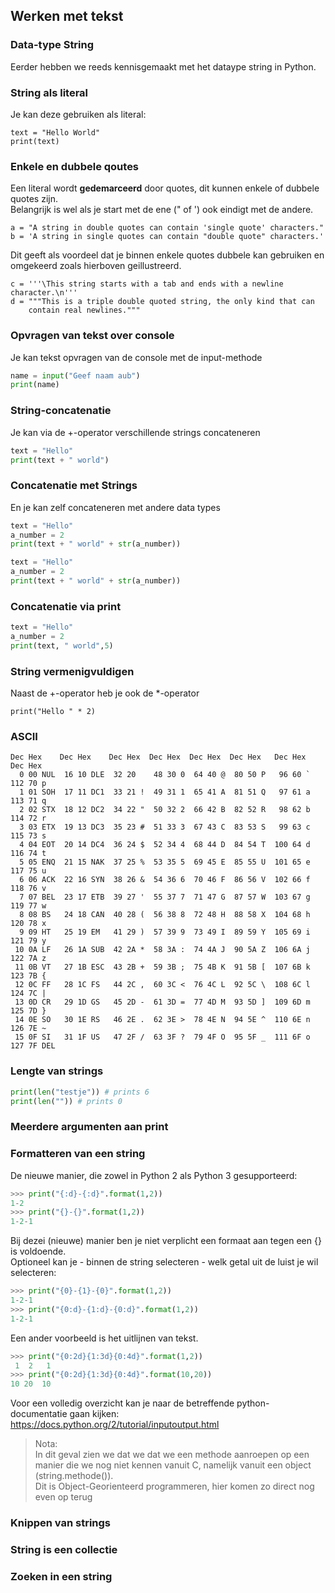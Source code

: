## Werken met tekst

### Data-type String

Eerder hebben we reeds kennisgemaakt met het dataype string in Python.  

### String als literal

Je kan deze gebruiken als literal:

~~~
text = "Hello World"
print(text)
~~~

### Enkele en dubbele qoutes

Een literal wordt **gedemarceerd** door quotes, dit kunnen enkele of dubbele quotes zijn.  
Belangrijk is wel als je start met de ene (" of ') ook eindigt met de andere.

~~~
a = "A string in double quotes can contain 'single quote' characters."
b = 'A string in single quotes can contain "double quote" characters.'
~~~

Dit geeft als voordeel dat je binnen enkele quotes dubbele kan gebruiken en omgekeerd zoals hierboven geillustreerd.

~~~
c = '''\This string starts with a tab and ends with a newline character.\n'''
d = """This is a triple double quoted string, the only kind that can
    contain real newlines."""
~~~


### Opvragen van tekst over console

Je kan tekst opvragen van de console met de input-methode

~~~python
name = input("Geef naam aub")
print(name)
~~~

### String-concatenatie

Je kan via de +-operator verschillende strings concateneren

~~~python
text = "Hello"
print(text + " world")
~~~

### Concatenatie met Strings

En je kan zelf concateneren met andere data types

~~~python
text = "Hello"
a_number = 2
print(text + " world" + str(a_number))
~~~



~~~python
text = "Hello"
a_number = 2
print(text + " world" + str(a_number))
~~~

### Concatenatie via print

~~~python
text = "Hello"
a_number = 2
print(text, " world",5)
~~~

### String vermenigvuldigen

Naast de +-operator heb je ook de \*-operator

~~~
print("Hello " * 2)
~~~

### ASCII

~~~
Dec Hex    Dec Hex    Dec Hex  Dec Hex  Dec Hex  Dec Hex   Dec Hex   Dec Hex  
  0 00 NUL  16 10 DLE  32 20    48 30 0  64 40 @  80 50 P   96 60 `  112 70 p
  1 01 SOH  17 11 DC1  33 21 !  49 31 1  65 41 A  81 51 Q   97 61 a  113 71 q
  2 02 STX  18 12 DC2  34 22 "  50 32 2  66 42 B  82 52 R   98 62 b  114 72 r
  3 03 ETX  19 13 DC3  35 23 #  51 33 3  67 43 C  83 53 S   99 63 c  115 73 s
  4 04 EOT  20 14 DC4  36 24 $  52 34 4  68 44 D  84 54 T  100 64 d  116 74 t
  5 05 ENQ  21 15 NAK  37 25 %  53 35 5  69 45 E  85 55 U  101 65 e  117 75 u
  6 06 ACK  22 16 SYN  38 26 &  54 36 6  70 46 F  86 56 V  102 66 f  118 76 v
  7 07 BEL  23 17 ETB  39 27 '  55 37 7  71 47 G  87 57 W  103 67 g  119 77 w
  8 08 BS   24 18 CAN  40 28 (  56 38 8  72 48 H  88 58 X  104 68 h  120 78 x
  9 09 HT   25 19 EM   41 29 )  57 39 9  73 49 I  89 59 Y  105 69 i  121 79 y
 10 0A LF   26 1A SUB  42 2A *  58 3A :  74 4A J  90 5A Z  106 6A j  122 7A z
 11 0B VT   27 1B ESC  43 2B +  59 3B ;  75 4B K  91 5B [  107 6B k  123 7B {
 12 0C FF   28 1C FS   44 2C ,  60 3C <  76 4C L  92 5C \  108 6C l  124 7C |
 13 0D CR   29 1D GS   45 2D -  61 3D =  77 4D M  93 5D ]  109 6D m  125 7D }
 14 0E SO   30 1E RS   46 2E .  62 3E >  78 4E N  94 5E ^  110 6E n  126 7E ~
 15 0F SI   31 1F US   47 2F /  63 3F ?  79 4F O  95 5F _  111 6F o  127 7F DEL
~~~

### Lengte van strings

~~~python
print(len("testje")) # prints 6
print(len("")) # prints 0
~~~

### Meerdere argumenten aan print


### Formatteren van een string

De nieuwe manier, die zowel in Python 2 als Python 3 gesupporteerd:

~~~python
>>> print("{:d}-{:d}".format(1,2))
1-2
>>> print("{}-{}".format(1,2))
1-2-1
~~~

Bij dezei (nieuwe) manier ben je niet verplicht een formaat aan tegen een {} is voldoende.  
Optioneel kan je - binnen de string selecteren - welk getal uit de luist je wil selecteren:

~~~python
>>> print("{0}-{1}-{0}".format(1,2))
1-2-1
>>> print("{0:d}-{1:d}-{0:d}".format(1,2))
1-2-1
~~~

Een ander voorbeeld is het uitlijnen van tekst.

~~~python
>>> print("{0:2d}{1:3d}{0:4d}".format(1,2))
 1  2   1
>>> print("{0:2d}{1:3d}{0:4d}".format(10,20))
10 20  10
~~~

Voor een volledig overzicht kan je naar de betreffende python-documentatie gaan kijken:  
https://docs.python.org/2/tutorial/inputoutput.html


> Nota:  
> In dit geval zien we dat we dat we een methode aanroepen op een manier die we nog niet kennen vanuit C, namelijk vanuit een object (string.methode()).  
> Dit is Object-Georienteerd programmeren, hier komen zo direct nog even op terug



### Knippen van strings

### String is een collectie

### Zoeken in een string
